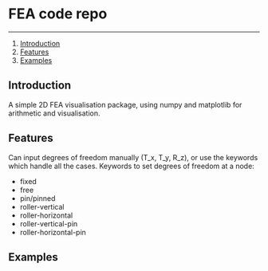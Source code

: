 # FEA code repo
___
1. [Introduction](#introduction)
1. [Features](#features)
1. [Examples](#examples)

## Introduction
A simple 2D FEA visualisation package, using numpy and matplotlib
for arithmetic and visualisation.

## Features
Can input degrees of freedom manually (T_x, T_y, R_z),
or use the keywords which handle all the cases.
Keywords to set degrees of freedom at a node:
- fixed
- free
- pin/pinned
- roller-vertical
- roller-horizontal
- roller-vertical-pin
- roller-horizontal-pin

## Examples

